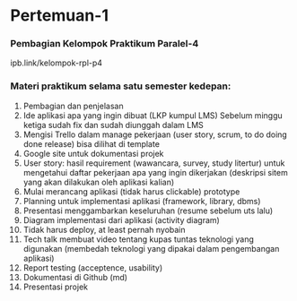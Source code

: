 # Pertemuan-1 

### Pembagian Kelompok Praktikum Paralel-4
ipb.link/kelompok-rpl-p4 

### Materi praktikum selama satu semester kedepan:
1. Pembagian dan penjelasan
2. Ide aplikasi apa yang ingin dibuat (LKP kumpul LMS) Sebelum minggu ketiga sudah fix dan sudah diunggah dalam LMS
3. Mengisi Trello dalam manage pekerjaan (user story, scrum, to do doing done release) bisa dilihat di template
4. Google site untuk dokumentasi projek
5. User story: hasil requirement (wawancara, survey, study litertur) untuk mengetahui daftar pekerjaan apa yang ingin dikerjakan (deskripsi sitem yang akan dilakukan oleh aplikasi kalian)
6. Mulai merancang aplikasi (tidak harus clickable) prototype
7. Planning untuk implementasi aplikasi (framework, library, dbms)
8. Presentasi menggambarkan keseluruhan (resume sebelum uts lalu)
9. Diagram implementasi dari aplikasi (activity diagram)
10. Tidak harus deploy, at least pernah nyobain
11. Tech talk membuat video tentang kupas tuntas teknologi yang digunakan (membedah teknologi yang dipakai dalam pengembangan aplikasi)
12. Report testing (acceptence, usability)
13. Dokumentasi di Github (md)
14. Presentasi projek
